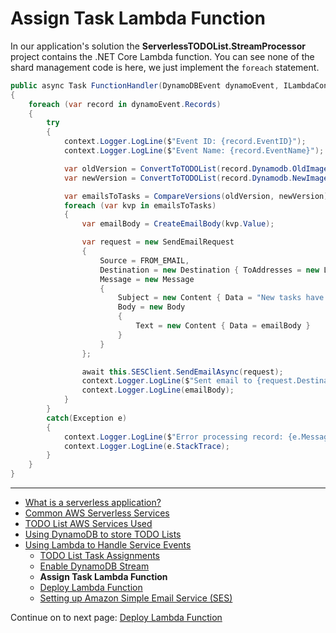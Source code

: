 # Assign Task Lambda Function

In our application's solution the **ServerlessTODOList.StreamProcessor** project contains the .NET Core Lambda function.
You can see none of the shard management code is here, we just implement the `foreach` statement.

```csharp
public async Task FunctionHandler(DynamoDBEvent dynamoEvent, ILambdaContext context)
{
    foreach (var record in dynamoEvent.Records)
    {
        try
        {
            context.Logger.LogLine($"Event ID: {record.EventID}");
            context.Logger.LogLine($"Event Name: {record.EventName}");

            var oldVersion = ConvertToTODOList(record.Dynamodb.OldImage);
            var newVersion = ConvertToTODOList(record.Dynamodb.NewImage);

            var emailsToTasks = CompareVersions(oldVersion, newVersion);
            foreach (var kvp in emailsToTasks)
            {
                var emailBody = CreateEmailBody(kvp.Value);

                var request = new SendEmailRequest
                {
                    Source = FROM_EMAIL,
                    Destination = new Destination { ToAddresses = new List<string> { kvp.Key } },
                    Message = new Message
                    {
                        Subject = new Content { Data = "New tasks have been assigned to you." },
                        Body = new Body
                        {
                            Text = new Content { Data = emailBody }
                        }
                    }
                };

                await this.SESClient.SendEmailAsync(request);
                context.Logger.LogLine($"Sent email to {request.Destination.ToAddresses[0]}");
                context.Logger.LogLine(emailBody);
            }
        }
        catch(Exception e)
        {
            context.Logger.LogLine($"Error processing record: {e.Message}");
            context.Logger.LogLine(e.StackTrace);
        }
    }
}
```

<!-- Generated Navigation -->
---

* [What is a serverless application?](../WhatIsServerless.md)
* [Common AWS Serverless Services](../CommonServerlessServices.md)
* [TODO List AWS Services Used](../TODOListServices.md)
* [Using DynamoDB to store TODO Lists](../DynamoDBModule/WhatIsDynamoDB.md)
* [Using Lambda to Handle Service Events](../StreamProcessing/ServiceEvents.md)
  * [TODO List Task Assignments](../StreamProcessing/TODOTaskListAssignment.md)
  * [Enable DynamoDB Stream](../StreamProcessing/EnableDynamoDBStream.md)
  * **Assign Task Lambda Function**
  * [Deploy Lambda Function](../StreamProcessing/DeployLambdaFunction.md)
  * [Setting up Amazon Simple Email Service (SES)](../StreamProcessing/SettingUpSES.md)

Continue on to next page: [Deploy Lambda Function](../StreamProcessing/DeployLambdaFunction.md)

